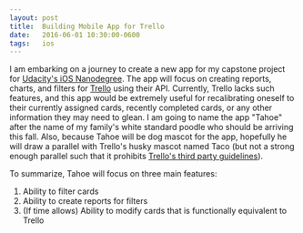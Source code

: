 ```yaml
---
layout: post
title:  Building Mobile App for Trello
date:   2016-06-01 10:30:00-0600
tags:	ios
---
```


I am embarking on a journey to create a new app for my capstone project for [Udacity's iOS Nanodegree](https://www.udacity.com/course/ios-developer-nanodegree--nd003). The app will focus on creating reports, charts, and filters for [Trello](https://trello.com) using their API. Currently, Trello lacks such features, and this app would be extremely useful for recalibrating oneself to their currently assigned cards, recently completed cards, or any other information they may need to glean. I am going to name the app "Tahoe" after the name of my family's white standard poodle who should be arriving this fall. Also, because Tahoe will be dog mascot for the app, hopefully he will draw a parallel with Trello's husky mascot named Taco (but not a strong enough parallel such that it prohibits [Trello's third party guidelines](https://trello.com/about/branding#third-party-guidelines)). 

To summarize, Tahoe will focus on three main features:

1. Ability to filter cards
2. Ability to create reports for filters
3. (If time allows) Ability to modify cards that is functionally equivalent to Trello